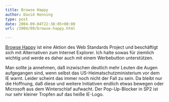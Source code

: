 ```yaml
---
title: Browse Happy
author: David Henning
type: post
date: 2004-09-04T22:38:05+00:00
url: /2004/09/browse-happy.html

---
```

[Browse Happy][1] ist eine Aktion des Web Standards Project und beschäftigt sich mit Alternativen zum Internet Explorer. Ich halte sowas für ziemlich wichtig und werde es daher auch mit einem Werbebutton unterstützen.
  
Man sollte ja annehmen, daß inzwischen deutlich mehr Leuten die Augen aufgegangen sind, wenn selbst das US-Heimatschutzministerium vor dem IE warnt. Leider scheint das immer noch nicht der Fall zu sein. Da bleibt nur die Hoffnung, daß diese und weitere Initiativen endlich etwas bewegen oder Microsoft aus dem Winterschlaf aufwacht. Der Pop-Up-Blocker in SP2 ist nur sehr kleiner Tropfen auf das heiße IE-Logo.

 [1]: http://browsehappy.com/